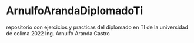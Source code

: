 # ArnulfoArandaDiplomadoTi
repositorio con ejercicios y practicas del diplomado en TI de la universidad de colima 2022
Ing. Arnulfo Aranda Castro
